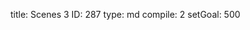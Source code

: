 title:          Scenes 3
ID:             287
type:           md
compile:        2
setGoal:        500



